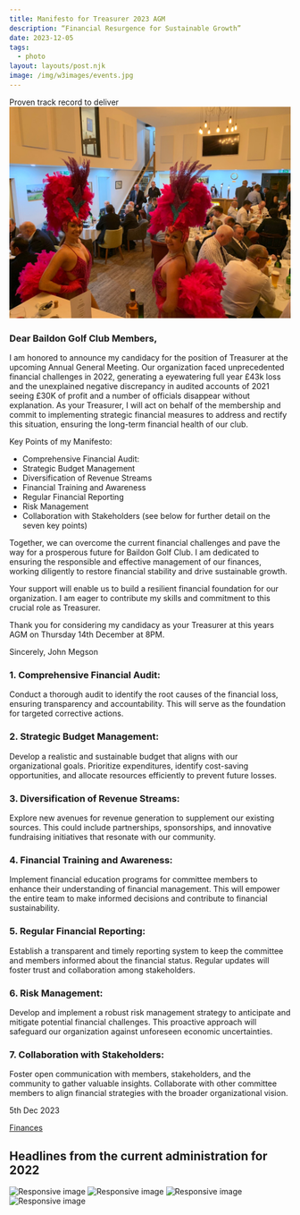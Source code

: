```yaml
---
title: Manifesto for Treasurer 2023 AGM
description: “Financial Resurgence for Sustainable Growth”
date: 2023-12-05
tags:
  - photo
layout: layouts/post.njk
image: /img/w3images/events.jpg
---
```

Proven track record to deliver
<img src="/img/w3images/events.jpg" class="w3-image" alt="Club Dinner 2019">


<h3>Dear Baildon Golf Club Members,</h3>


I am honored to announce my candidacy for the position of Treasurer at the upcoming Annual General Meeting. Our organization faced unprecedented financial challenges in 2022, generating a eyewatering full year £43k loss and the unexplained negative discrepancy in audited accounts of 2021 seeing £30K of profit and a number of officials disappear without explanation. As your Treasurer, I will act on behalf of the membership and commit to implementing strategic financial measures to address and rectify this situation, ensuring the long-term financial health of our club.

Key Points of my Manifesto:
* Comprehensive Financial Audit:
* Strategic Budget Management
* Diversification of Revenue Streams
* Financial Training and Awareness
* Regular Financial Reporting
* Risk Management
* Collaboration with Stakeholders
(see below for further detail on the seven key points)

Together, we can overcome the current financial challenges and pave the way for a prosperous future for Baildon Golf Club. I am dedicated to ensuring the responsible and effective management of our finances, working diligently to restore financial stability and drive sustainable growth.

Your support will enable us to build a resilient financial foundation for our organization. I am eager to contribute my skills and commitment to this crucial role as Treasurer.

Thank you for considering my candidacy as your Treasurer at this years AGM on Thursday 14th December at 8PM.

Sincerely,
John Megson

<h3> 1.      Comprehensive Financial Audit: </h3>
Conduct a thorough audit to identify the root causes of the financial loss, ensuring transparency and accountability. This will serve as the foundation for targeted corrective actions.
<h3> 2.      Strategic Budget Management:</h3>
Develop a realistic and sustainable budget that aligns with our organizational goals. Prioritize expenditures, identify cost-saving opportunities, and allocate resources efficiently to prevent future losses.
<h3> 3.      Diversification of Revenue Streams:</h3>
Explore new avenues for revenue generation to supplement our existing sources. This could include partnerships, sponsorships, and innovative fundraising initiatives that resonate with our community.
<h3> 4.      Financial Training and Awareness:</h3>
Implement financial education programs for committee members to enhance their understanding of financial management. This will empower the entire team to make informed decisions and contribute to financial sustainability.
<h3> 5.      Regular Financial Reporting:</h3>
Establish a transparent and timely reporting system to keep the committee and members informed about the financial status. Regular updates will foster trust and collaboration among stakeholders.
<h3> 6.      Risk Management:</h3>
Develop and implement a robust risk management strategy to anticipate and mitigate potential financial challenges. This proactive approach will safeguard our organization against unforeseen economic uncertainties.
<h3> 7.      Collaboration with Stakeholders:</h3>
Foster open communication with members, stakeholders, and the community to gather valuable insights. Collaborate with other committee members to align financial strategies with the broader organizational vision.

5th Dec 2023

<a href="../img/w3images/Slide.JPG">Finances</a>

<h2>Headlines from the current administration for 2022</h2>
    <img src="../img/w3images/Slide.JPG" class="w3-image" alt="Responsive image">
    <img src="../img/w3images/Slide.JPG" class="w3-image" alt="Responsive image">
    <img src="../img/w3images/Slide.JPG" class="w3-image" alt="Responsive image">
    <img src="../img/w3images/Slide.JPG" class="w3-image" alt="Responsive image">